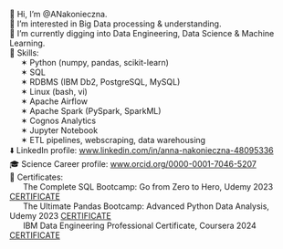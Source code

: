 👋 Hi, I’m @ANakonieczna.<br />
👀 I’m interested in Big Data processing & understanding. <br />
🌱 I’m currently digging into Data Engineering, Data Science & Machine Learning. <br />
🤹 Skills: <br />
$~~~~~$✶ Python (numpy, pandas, scikit-learn) <br />
$~~~~~$✶ SQL <br />
$~~~~~$✶ RDBMS (IBM Db2, PostgreSQL, MySQL) <br />
$~~~~~$✶ Linux (bash, vi) <br />
$~~~~~$✶ Apache Airflow <br />
$~~~~~$✶ Apache Spark (PySpark, SparkML) <br />
$~~~~~$✶ Cognos Analytics <br />
$~~~~~$✶ Jupyter Notebook <br />
$~~~~~$✶ ETL pipelines, webscraping, data warehousing <br />
⬇️ LinkedIn profile: www.linkedin.com/in/anna-nakonieczna-48095336 <br />
🎓 Science Career profile: www.orcid.org/0000-0001-7046-5207 <br />
🏅 Certificates: <br />
$~~~~~$ The Complete SQL Bootcamp: Go from Zero to Hero, Udemy 2023 [CERTIFICATE](http://ude.my/UC-37c6ebc1-958c-4e1a-afe5-0958d178a098)<br />
$~~~~~$ The Ultimate Pandas Bootcamp: Advanced Python Data Analysis, Udemy 2023 [CERTIFICATE](https://ude.my/UC-c6700ce4-d07f-4b41-abfe-d8e25bc65708)<br />
$~~~~~$ IBM Data Engineering Professional Certificate, Coursera 2024 [CERTIFICATE](https://www.coursera.org/account/accomplishments/specialization/FBHXTNZWTN2Q)<br />

<!---
ANakonieczna/ANakonieczna is a ✨ special ✨ repository because its `README.md` (this file) appears on your GitHub profile.
You can click the Preview link to take a look at your changes.
--->
